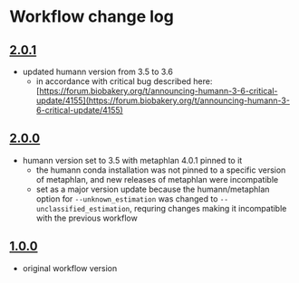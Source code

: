 # Workflow change log

## [2.0.1](https://github.com/nasa/GeneLab_Data_Processing/tree/SW_MGIllumina_2.0.1/Metagenomics/Illumina/Workflow_Documentation/SW_MGIllumina)
- updated humann version from 3.5 to 3.6
    - in accordance with critical bug described here: 
[https://forum.biobakery.org/t/announcing-humann-3-6-critical-update/4155](https://forum.biobakery.org/t/announcing-humann-3-6-critical-update/4155)


## [2.0.0](https://github.com/nasa/GeneLab_Data_Processing/tree/SW_MGIllumina_2.0.0/Metagenomics/Illumina/Workflow_Documentation/SW_MGIllumina)
- humann version set to 3.5 with metaphlan 4.0.1 pinned to it
    - the humann conda installation was not pinned to a specific version of metaphlan, and new releases of metaphlan were incompatible
    - set as a major version update because the humann/metaphlan option for `--unknown_estimation` was changed to `--unclassified_estimation`, requring changes making it incompatible with the previous workflow


## [1.0.0](https://github.com/nasa/GeneLab_Data_Processing/tree/SW_MGIllumina_1.0.0/Metagenomics/Illumina/Workflow_Documentation/SW_MGIllumina)
- original workflow version
